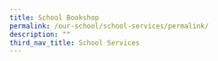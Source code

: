 ```yaml
---
title: School Bookshop
permalink: /our-school/school-services/permalink/
description: ""
third_nav_title: School Services
---
```

